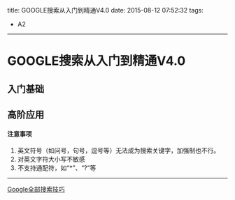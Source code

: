 title: GOOGLE搜索从入门到精通V4.0
date: 2015-08-12 07:52:32
tags:
- A2
---

GOOGLE搜索从入门到精通V4.0
========================
入门基础
-------


高阶应用
-------



#### **注意事项**
1. 英文符号（如问号，句号，逗号等）无法成为搜索关键字，加强制也不行。
2. 对英文字符大小写不敏感
3. 不支持通配符，如“*”、“?”等

-----
[Google全部搜索技巧](http://www.google.com/intl/zh-CN_ALL/insidesearch/tipstricks/)